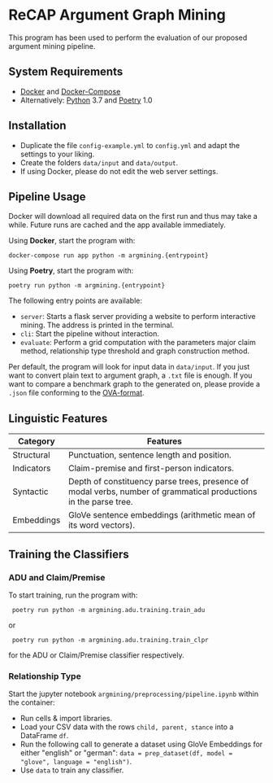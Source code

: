 # ReCAP Argument Graph Mining

This program has been used to perform the evaluation of our proposed argument mining pipeline.

## System Requirements

- [Docker](www.docker.com) and [Docker-Compose](https://github.com/docker/compose)
- Alternatively: [Python](https://www.python.org) 3.7 and [Poetry](https://python-poetry.org) 1.0

## Installation

- Duplicate the file `config-example.yml` to `config.yml` and adapt the settings to your liking.
- Create the folders `data/input` and `data/output`.
- If using Docker, please do not edit the web server settings.


## Pipeline Usage

Docker will download all required data on the first run and thus may take a while.
Future runs are cached and the app available immediately.

Using **Docker**, start the program with:

```docker-compose run app python -m argmining.{entrypoint}```

Using **Poetry**, start the program with:

```poetry run python -m argmining.{entrypoint}```

The following entry points are available:

- `server`: Starts a flask server providing a website to perform interactive mining. The address is printed in the terminal.
- `cli`: Start the pipeline without interaction.
- `evaluate`: Perform a grid computation with the parameters major claim method, relationship type threshold and graph construction method.

Per default, the program will look for input data in `data/input`.
If you just want to convert plain text to argument graph, a `.txt` file is enough.
If you want to compare a benchmark graph to the generated on, please provide a `.json` file conforming to the [OVA-format](http://ova.uni-trier.de).


## Linguistic Features

| Category   | Features                                                                                                         |
|------------|------------------------------------------------------------------------------------------------------------------|
| Structural | Punctuation, sentence length and position.                                                                       |
| Indicators | Claim-premise and first-person indicators.                                                                       |
| Syntactic  | Depth of constituency parse trees, presence of modal verbs, number of grammatical productions in the parse tree. |
| Embeddings | GloVe sentence embeddings (arithmetic mean of its word vectors).                                                 |

## Training the Classifiers

### ADU and Claim/Premise

To start training, run the program with:

``` poetry run python -m argmining.adu.training.train_adu```

or

``` poetry run python -m argmining.adu.training.train_clpr```

for the ADU or Claim/Premise classifier respectively.

### Relationship Type

Start the jupyter notebook `argmining/preprocessing/pipeline.ipynb` within the container:

- Run cells & import libraries.
- Load your CSV data with the rows `child, parent, stance` into a DataFrame `df`.
- Run the following call to generate a dataset using GloVe Embeddings for either "english" or "german": `data = prep_dataset(df, model = "glove", language = "english")`.
- Use `data` to train any classifier.
